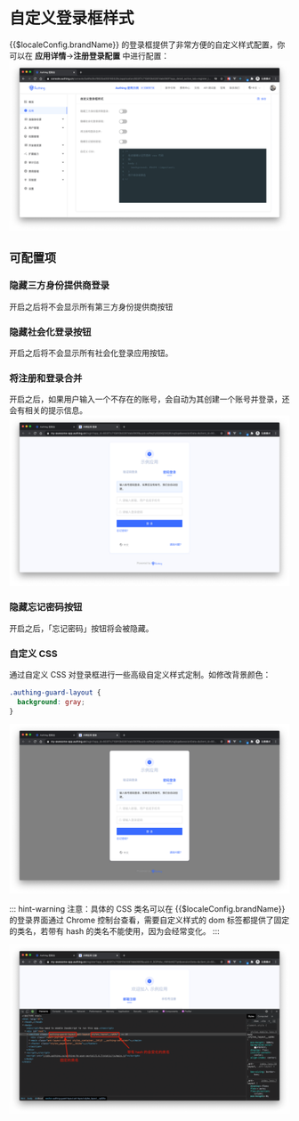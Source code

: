 # 自定义登录框样式

<LastUpdated/>

{{$localeConfig.brandName}} 的登录框提供了非常方便的自定义样式配置，你可以在 **应用详情**->**注册登录配置** 中进行配置：
![Custom Style](./images/Xnip2021-03-04_15-01-53.png)

## 可配置项

### 隐藏三方身份提供商登录

开启之后将不会显示所有第三方身份提供商按钮

### 隐藏社会化登录按钮

开启之后将不会显示所有社会化登录应用按钮。

### 将注册和登录合并

开启之后，如果用户输入一个不存在的账号，会自动为其创建一个账号并登录，还会有相关的提示信息。
![Auto Register](./images/Xnip2021-03-04_15-06-48.png)

### 隐藏忘记密码按钮

开启之后，「忘记密码」按钮将会被隐藏。

### 自定义 CSS

通过自定义 CSS 对登录框进行一些高级自定义样式定制。如修改背景颜色：

```css
.authing-guard-layout {
  background: gray;
}
```

![Custom CSS](./images/Xnip2021-03-04_15-14-42.png)

::: hint-warning
注意：具体的 CSS 类名可以在 {{$localeConfig.brandName}} 的登录界面通过 Chrome 控制台查看，需要自定义样式的 dom 标签都提供了固定的类名，若带有 hash 的类名不能使用，因为会经常变化。
:::

![Custom CSS](./images/Xnip2021-03-04_15-40-29.png)
